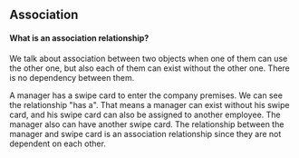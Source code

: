 ## Association

#### What is an association relationship?
We talk about association between two objects when one of them can use the other one, but also each of them can exist without the other one. There is no dependency between them.


A manager has a swipe card to enter the company premises. We can see the relationship "has a". That means a manager can exist without his swipe card, and his swipe card can also be assigned to another employee. The manager also can have another swipe card. The relationship between the manager and swipe card is an association relationship since they are not dependent on each other.


```mermaid



```
